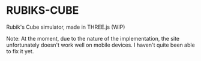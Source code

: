 # RUBIKS-CUBE

Rubik's Cube simulator, made in THREE.js (WIP)

Note: At the moment, due to the nature of the implementation, the site unfortunately doesn't work well on mobile devices. I haven't quite been able to fix it yet.
